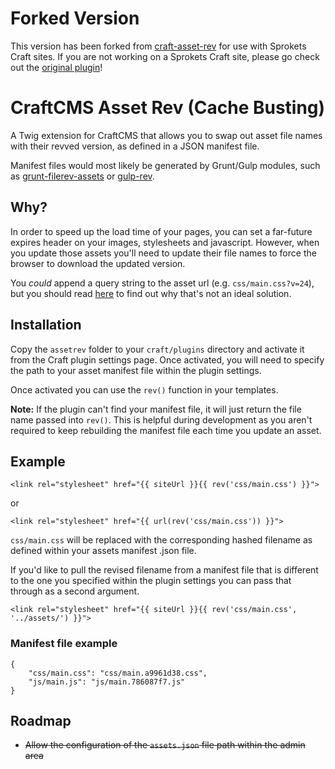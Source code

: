 # Forked Version
This version has been forked from [craft-asset-rev](https://github.com/clubstudioltd/craft-asset-rev) for use with Sprokets Craft sites. If you are not working on a Sprokets Craft site, please go check out the [original plugin](https://github.com/clubstudioltd/craft-asset-rev)!

# CraftCMS Asset Rev (Cache Busting)
A Twig extension for CraftCMS that allows you to swap out asset file names with their revved version, as defined in a JSON manifest file.

Manifest files would most likely be generated by Grunt/Gulp modules, such as [grunt-filerev-assets](https://github.com/richardbolt/grunt-filerev-assets) or [gulp-rev](https://github.com/sindresorhus/gulp-rev).

## Why?
In order to speed up the load time of your pages, you can set a far-future expires header on your images, stylesheets and javascript. However, when you update those assets you'll need to update their file names to force the browser to download the updated version.

You *could* append a query string to the asset url (e.g. `css/main.css?v=24`), but you should read [here](http://www.stevesouders.com/blog/2008/08/23/revving-filenames-dont-use-querystring/) to find out why that's not an ideal solution.

## Installation
Copy the `assetrev` folder to your `craft/plugins` directory and activate it from the Craft plugin settings page. Once activated, you will need to specify the path to your asset manifest file within the plugin settings.

Once activated you can use the `rev()` function in your templates.

**Note:** If the plugin can't find your manifest file, it will just return the file name passed into `rev()`. This is helpful during development as you aren't required to keep rebuilding the manifest file each time you update an asset.

## Example
```
<link rel="stylesheet" href="{{ siteUrl }}{{ rev('css/main.css') }}">
```
or

```
<link rel="stylesheet" href="{{ url(rev('css/main.css')) }}">
```

`css/main.css` will be replaced with the corresponding hashed filename as defined within your assets manifest .json file.

If you'd like to pull the revised filename from a manifest file that is different to the one you specified within the plugin settings you can pass that through as a second argument.

```
<link rel="stylesheet" href="{{ siteUrl }}{{ rev('css/main.css', '../assets/') }}">
```

### Manifest file example
```
{
    "css/main.css": "css/main.a9961d38.css",
    "js/main.js": "js/main.786087f7.js"
}
```

## Roadmap
- ~~Allow the configuration of the `assets.json` file path within the admin area~~